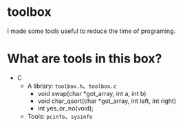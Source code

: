 # toolbox

I made some tools useful to reduce the time of programing.

# What are tools in this box?
* C
	* A library: `toolbox.h`、`toolbox.c`
		* void swap(char \*got\_array, int a, int b)
		* void char\_qsort(char \*got_array, int left, int right)
		* int yes\_or\_no(void); 
	* Tools: `pcinfo`、`sysinfo` 